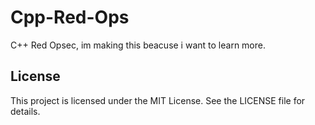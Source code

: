 # Cpp-Red-Ops
C++ Red Opsec, im making this beacuse i want to learn more.


## License
This project is licensed under the MIT License. See the LICENSE file for details.